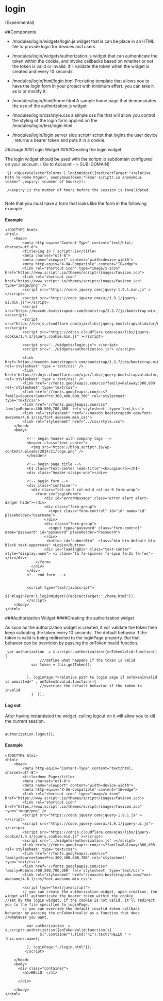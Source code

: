 # login 
(Experimental)



##Components
- /modules/login/widgets/login.js  widget that is can be place in an HTML file to provide login for devices and users.
- /modules/login/widgets/authorization.js widget that can authenticate the token within the cookie, and invoke callbacks based on whether or not the token is valid or invalid. it'll validate the token when the widget is created and every 10 seconds.
- /modules/login/html/login.html  Prexisting template that allows you to have the login form in your project with minimum effort. you can take it as is or modify it.
- /modules/login/html/home.html A sample home page that demonstrates the use of the authorization.js widget
- /modules/login/css/style.css  a simple css file that will allow you control the styling of the login form applied on the /modules/login/test/login.html

- /modules/login/login  server side scriptr script that logins the user device , returns a bearer token and puts it in a cookie.

##Usage 
###Login Widget 
####Creating the login widget

The login widget should be used with the scriptr.io subdomain configured on your account. ( Go to Account - > SUB-DOMAIN)

```  
 $('<jQuerySelectorToForm>').loginWidget({redirectTarget:"<relative Path To Home Page>", anonymousToken:"<Your scriptr.io anonymous token>" ,expiry: <number of hours>});
 
 //expiry is the number of hours before the session is invalidated.
 
```  
Note that you must have a form that looks like the form in the following example.

#### Example

```
<!DOCTYPE html>
<html>  
	<head> 
		<meta http-equiv="Content-Type" content="text/html; charset=utf-8">
		<title>Log In | scriptr.io</title>
        <meta charset="utf-8">
        <meta name="viewport" content="width=device-width">
        <meta http-equiv="X-UA-Compatible" content="IE=edge">
        <link rel="shortcut icon" type="image/x-icon" href="https://www.scriptr.io/themes/scriptr/images/favicon.ico">
		<link rel="shortcut icon" href="https://www.scriptr.io/themes/scriptr/images/favicon.ico" type="image/png" />
      	<script src="https://code.jquery.com/jquery-1.9.1.min.js" ></script>
		<script src="https://code.jquery.com/ui/1.9.1/jquery-ui.min.js"></script>
		<script src="https://maxcdn.bootstrapcdn.com/bootstrap/3.3.7/js/bootstrap.min.js" ></script>
      	<script src="https://cdnjs.cloudflare.com/ajax/libs/jquery.bootstrapvalidator/0.5.3/js/bootstrapValidator.min.js" ></script>
        <script src="https://cdnjs.cloudflare.com/ajax/libs/jquery-cookie/1.4.1/jquery.cookie.min.js" ></script>

      	<script src="../widgets/login.js"> </script>
        <script src="../widgets/authorization.js"> </script>

		<link href='https://maxcdn.bootstrapcdn.com/bootstrap/3.3.7/css/bootstrap.min.css' rel='stylesheet' type ='text/css' />
      	<link href='https://cdnjs.cloudflare.com/ajax/libs/jquery.bootstrapvalidator/0.5.3/css/bootstrapValidator.min.css' rel='stylesheet' type ='text/css' />
  		<link href='//fonts.googleapis.com/css?family=Raleway:300,800' rel='stylesheet' type='text/css'>
		<link href='//fonts.googleapis.com/css?family=Source+Sans+Pro:300,400,600,700' rel='stylesheet' type='text/css'>
		<link href='//fonts.googleapis.com/css?family=Roboto:400,500,700,300' rel='stylesheet' type='text/css'>
		<link rel="stylesheet" href="//maxcdn.bootstrapcdn.com/font-awesome/4.6.1/css/font-awesome.min.css">
		<link rel="stylesheet" href="../css/style.css">
	</head>
	<body>
      
	      <!-- begin header with company logo -->
	      <header class="text-center">
	      	<img src="https://blog.scriptr.io/wp-content/uploads/2014/11/logo.png" />
	      </header>
	  
	      <!-- begin page title -->    
	      <h1 class="text-center lead-title"><b>Login</b></h1>
	      <div class="header-strips-one"></div>
	          
	      <!-- begin form -->      
	      <div class="container">
	        <div class="col-sm-5 col-md-4 col-xs-9 form-wrap">
	          <form id="loginForm">
	              <div id="errorMessage" class="error alert alert-danger hide"></div>
	              <div class="form-group">
	                <input class="form-control" id="id" name="id" placeholder="Username">
	              </div>
	              <div class="form-group">
	                <input type="password" class="form-control" name="password" id="password" placeholder="Password">
	              </div>
	         	   <button id="submitBtn"  class="btn btn-default btn-block text-uppercase" >Login</button>
				  <div id="loadingDiv" class="text-center" style="display:none"> <i class="fa fa-spinner fa-spin fa-2x fa-fws"></i></div>
	          </form>
	        </div>
	      </div>
	      <!-- end form  -->
	    
	      
	      <script type="text/javascript">
	        $('#loginForm').loginWidget({redirectTarget:"./home.html"});
	      </script>
	</body>
</html>

```

###Authorization Widget 
####Creating the authorization widget 

As soon as the authorization widget is created, it will validate the token then keep validating the token every 10 seconds. The default behavior if the token is valid is being redirected to the loginPage property. But that behavior can be overriden by passing the onTokenInvalid function.

```
 var authorization  = $.scriptr.authorization({onTokenValid:function(){
           		///define what happens if the token is valid
            var token = this.getToken();

			
          }, loginPage:"<relative path to login page if onTokenInvalid is ommitted>" , onTokenInvalid:function(){
				//override the default behavior if the token is invalid
			}  });
```

#### Log out 
After having instantiated the widget, calling logout on it will allow you to kill the current session.

```

authorization.logout();

```

#### Example

```
<!DOCTYPE html>
<html>  
	<head> 
		<meta http-equiv="Content-Type" content="text/html; charset=utf-8">
		<title>Home Page</title>
        <meta charset="utf-8">
        <meta name="viewport" content="width=device-width">
        <meta http-equiv="X-UA-Compatible" content="IE=edge">
        <link rel="shortcut icon" type="image/x-icon" href="https://www.scriptr.io/themes/scriptr/images/favicon.ico">
		<link rel="shortcut icon" href="https://www.scriptr.io/themes/scriptr/images/favicon.ico" type="image/png" />
      	<script src="https://code.jquery.com/jquery-1.9.1.js" ></script>
		<script src="https://code.jquery.com/ui/1.9.1/jquery-ui.js"></script>
        <script src="https://cdnjs.cloudflare.com/ajax/libs/jquery-cookie/1.4.1/jquery.cookie.min.js" ></script>
    	<script src="../widgets/authorization.js" ></script>
      	<link href='//fonts.googleapis.com/css?family=Raleway:300,800' rel='stylesheet' type='text/css'>
		<link href='//fonts.googleapis.com/css?family=Source+Sans+Pro:300,400,600,700' rel='stylesheet' type='text/css'>
		<link href='//fonts.googleapis.com/css?family=Roboto:400,500,700,300' rel='stylesheet' type='text/css'>
		<link rel="stylesheet" href="//maxcdn.bootstrapcdn.com/font-awesome/4.6.1/css/font-awesome.min.css">
      
      	<script type="text/javascript">
        // you can create the authorization widget, upon creation, the widget will authenticate the bearer token within the cookie         	                		//set by the login widget, if the cookie is not valid, it'll redirect you to the file specified to loginPage. 	
		// you can override the default invalid token callback behavior by passing the onTokenInvalid as a function that does 	                                             //whatever you want.

          var authorization  = $.scriptr.authorization({onTokenValid:function(){
            	$(".container").find("h1").text("HELLO " + this.user.name);
            
          }, loginPage:"./login.html"});
         </script>
      
	</head>
	<body>
      <div class="container">
        <h1>HELLO  </h1>
     
      </div>
		
	</body>
</html> 
``` 




